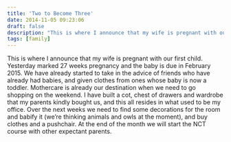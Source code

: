 ```yaml
---
title: 'Two to Become Three'
date: 2014-11-05 09:23:06
draft: false
description: "This is where I announce that my wife is pregnant with our first child."
tags: [family]
---
```


This is where I announce that my wife is pregnant with our first child. Yesterday marked 27 weeks pregnancy and the baby is due in February 2015. We have already started to take in the advice of friends who have already had babies, and given clothes from ones whose baby is now a toddler. Mothercare is already our destination when we need to go shopping on the weekend. I have built a cot, chest of drawers and wardrobe that my parents kindly bought us, and this all resides in what used to be my office. Over the next weeks we need to find some decorations for the room and babify it (we’re thinking animals and owls at the moment), and buy clothes and a pushchair. At the end of the month we will start the NCT course with other expectant parents.